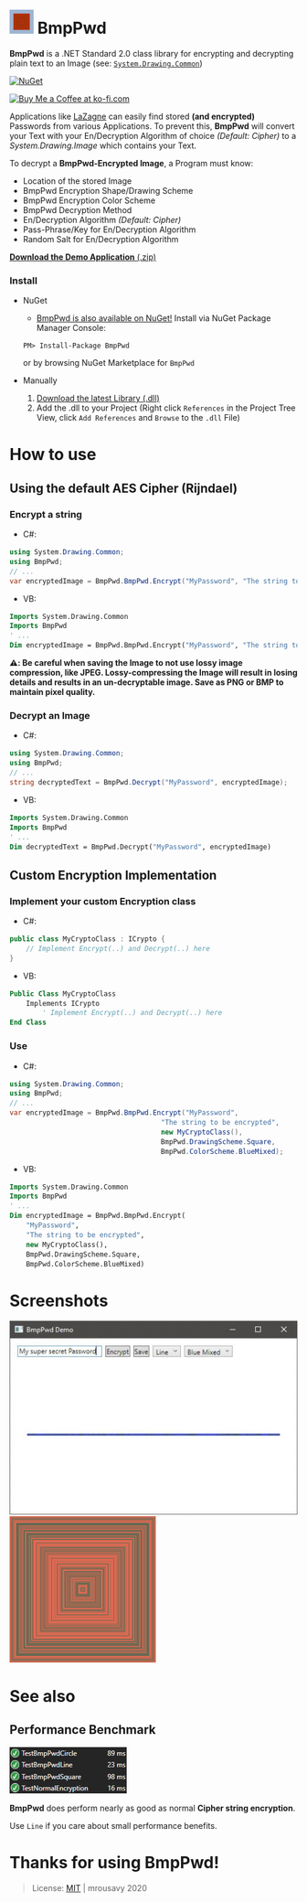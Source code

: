 # <img src="https://github.com/mrousavy/BmpPwd/blob/master/Images/Logo.png?raw=true" width="42"> BmpPwd
**BmpPwd** is a .NET Standard 2.0 class library for encrypting and decrypting plain text to an Image (see: [`System.Drawing.Common`](https://www.nuget.org/packages/System.Drawing.Common/))

[![NuGet](https://img.shields.io/nuget/dt/BmpPwd.svg)](https://www.nuget.org/packages/BmpPwd/)

<a href='https://ko-fi.com/F1F8CLXG' target='_blank'><img height='36' style='border:0px;height:36px;' src='https://az743702.vo.msecnd.net/cdn/kofi2.png?v=0' border='0' alt='Buy Me a Coffee at ko-fi.com' /></a>

Applications like [LaZagne](https://github.com/AlessandroZ/LaZagne) can easily find stored **(and encrypted)** Passwords from various Applications. To prevent this, **BmpPwd** will convert your Text with your En/Decryption Algorithm of choice _(Default: Cipher)_ to a _System.Drawing.Image_ which contains your Text.

To decrypt a **BmpPwd-Encrypted Image**, a Program must know:
   * Location of the stored Image
   * BmpPwd Encryption Shape/Drawing Scheme
   * BmpPwd Encryption Color Scheme
   * BmpPwd Decryption Method
   * En/Decryption Algorithm _(Default: Cipher)_
   * Pass-Phrase/Key for En/Decryption Algorithm
   * Random Salt for En/Decryption Algorithm

[**Download the Demo Application** (.zip)](https://github.com/mrousavy/BmpPwd/releases/download/2.0.0/BmpPwdDemo.zip)

### Install
   + NuGet
      * [BmpPwd is also available on NuGet!](https://www.nuget.org/packages/BmpPwd)   Install via NuGet Package Manager Console:
      ```nuget
      PM> Install-Package BmpPwd
      ```
      or by browsing NuGet Marketplace for `BmpPwd`

   + Manually
      1. [Download the latest Library (.dll)](https://github.com/mrousavy/BmpPwd/releases/download/1.0.0.5/BmpPwd.dll)
      2. Add the .dll to your Project   (Right click `References` in the Project Tree View, click `Add References` and `Browse` to the `.dll` File)

# How to use

## Using the default AES Cipher (Rijndael)

### Encrypt a string
   * C#:
   ```cs
   using System.Drawing.Common;
   using BmpPwd;
   // ...
   var encryptedImage = BmpPwd.BmpPwd.Encrypt("MyPassword", "The string to be encrypted");
   ```

   * VB:
   ```vb
   Imports System.Drawing.Common
   Imports BmpPwd
   ' ...
   Dim encryptedImage = BmpPwd.BmpPwd.Encrypt("MyPassword", "The string to be encrypted")
   ```

**⚠️: Be careful when saving the Image to not use lossy image compression, like JPEG. Lossy-compressing the Image will result in losing details and results in an un-decryptable image. Save as PNG or BMP to maintain pixel quality.**

### Decrypt an Image
   * C#:
   ```cs
   using System.Drawing.Common;
   using BmpPwd;
   // ...
   string decryptedText = BmpPwd.Decrypt("MyPassword", encryptedImage);
   ```

   * VB:
   ```vb
   Imports System.Drawing.Common
   Imports BmpPwd
   ' ...
   Dim decryptedText = BmpPwd.Decrypt("MyPassword", encryptedImage)
   ```

## Custom Encryption Implementation

### Implement your custom Encryption class
   * C#:
   ```cs
   public class MyCryptoClass : ICrypto {
       // Implement Encrypt(..) and Decrypt(..) here
   }
   ```

   * VB:
   ```vb
   Public Class MyCryptoClass
       Implements ICrypto
           ' Implement Encrypt(..) and Decrypt(..) here
   End Class
   ```

### Use
   * C#:
   ```cs
   using System.Drawing.Common;
   using BmpPwd;
   // ...
   var encryptedImage = BmpPwd.BmpPwd.Encrypt("MyPassword",
                                        "The string to be encrypted",
                                        new MyCryptoClass(),
                                        BmpPwd.DrawingScheme.Square,
                                        BmpPwd.ColorScheme.BlueMixed);
   ```

   * VB:
   ```vb
   Imports System.Drawing.Common
   Imports BmpPwd
   ' ...
   Dim encryptedImage = BmpPwd.BmpPwd.Encrypt(
       "MyPassword",
       "The string to be encrypted",
       new MyCryptoClass(),
       BmpPwd.DrawingScheme.Square,
       BmpPwd.ColorScheme.BlueMixed)
   ```

# Screenshots
<img src="https://github.com/mrousavy/BmpPwd/blob/master/Images/Screenshots.gif?raw=true" alt="Screenshots in a gif">


<img src="https://github.com/mrousavy/BmpPwd/blob/master/Images/password.png?raw=true" alt="The Password 'password' in Rainbow/Square">

# See also
## Performance Benchmark
<img src="https://github.com/mrousavy/BmpPwd/blob/master/Images/Benchmark.png?raw=true" alt="Benchmark (BmpPwd: 23ms | Normal Text: 16ms)">

**BmpPwd** does perform nearly as good as normal **Cipher string encryption**.

Use `Line` if you care about small performance benefits.


# Thanks for using BmpPwd!
> License: [MIT](https://github.com/mrousavy/BmpPwd/blob/master/LICENSE) | mrousavy 2020
